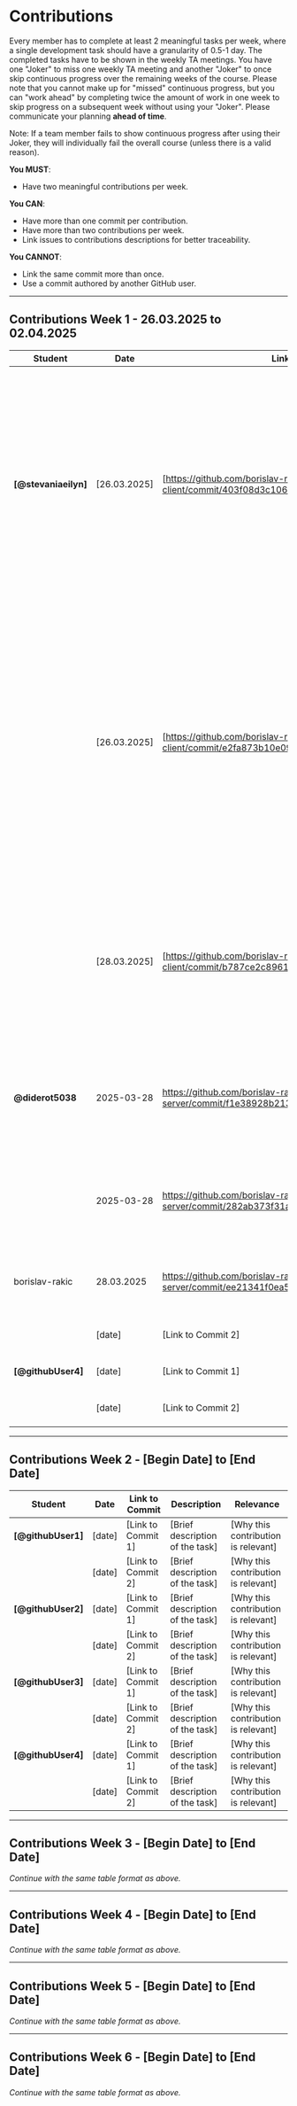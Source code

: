 # Contributions

Every member has to complete at least 2 meaningful tasks per week, where a
single development task should have a granularity of 0.5-1 day. The completed
tasks have to be shown in the weekly TA meetings. You have one "Joker" to miss
one weekly TA meeting and another "Joker" to once skip continuous progress over
the remaining weeks of the course. Please note that you cannot make up for
"missed" continuous progress, but you can "work ahead" by completing twice the
amount of work in one week to skip progress on a subsequent week without using
your "Joker". Please communicate your planning **ahead of time**.

Note: If a team member fails to show continuous progress after using their
Joker, they will individually fail the overall course (unless there is a valid
reason).

**You MUST**:

- Have two meaningful contributions per week.

**You CAN**:

- Have more than one commit per contribution.
- Have more than two contributions per week.
- Link issues to contributions descriptions for better traceability.

**You CANNOT**:

- Link the same commit more than once.
- Use a commit authored by another GitHub user.

---

## Contributions Week 1 - 26.03.2025 to 02.04.2025

| **Student**        | **Date** | **Link to Commit** | **Description**                 | **Relevance**                       |
| ------------------ | -------- | ------------------ | ------------------------------- | ----------------------------------- |
| **[@stevaniaeilyn]** | [26.03.2025]   | [https://github.com/borislav-rakic/sopra-fs25-group-12-client/commit/403f08d3c106311c8747e6a4ea60168c79b3f66f] | [Base Layout Template for All Pages + First implementation of Landing Page, Landing Page User, Rules Page, Register Page & Login Page] | [This contribution is relevant because it marks the first implementation of key frontend pages. This contribution laid the foundation for the application's user interface and navigation, making it possible to interact with the app and build further features.] |
|                    | [26.03.2025]   | [https://github.com/borislav-rakic/sopra-fs25-group-12-client/commit/e2fa873b10e09e674eb5d03a98b0dd21b4ad4924] | [Complete Implementation of Register Page & Login Page without Avatars] | [This commit is relevant because it completes the implementation of the Register and Login pages, enabling users to create accounts and securely access the application. It is a critical step in setting up the authentication flow and allowing personalized user experiences within the app.] |
|                    | [28.03.2025]   | [https://github.com/borislav-rakic/sopra-fs25-group-12-client/commit/b787ce2c8961c709221a5162fce104604c56209c] | [add avatars, develop join page, first implementation of settings, start page & users/[id] page] | [This contribution laid the foundation for the application's user interface and navigation, making it possible to interact with the app and build further features.] |
|**@diderot5038**|2025-03-28|https://github.com/borislav-rakic/sopra-fs25-group-12-server/commit/f1e38928b21363c0875c8187d7db987f69b820c4|Created API GET /leaderboard|For our leaderboard feature, we need to be able to pull that data from the db, while sorting, filtering, paginating it.|
|                    |2025-03-28|https://github.com/borislav-rakic/sopra-fs25-group-12-server/commit/282ab373f31af73064006048b89915649c0a91e1|Created API POST /users and GET /users/{userId}|POST to /users creates a new User account; GET to /users/{userId} retrieves data on individual User.|
| borislav-rakic | 28.03.2025   | https://github.com/borislav-rakic/sopra-fs25-group-12-server/commit/ee21341f0ea5d7f0989b6927e116d700f297765e | [Brief description of the task] | The DTO classes are needed for the implementation of the game logic. |
|                    | [date]   | [Link to Commit 2] | [Brief description of the task] | [Why this contribution is relevant] |
| **[@githubUser4]** | [date]   | [Link to Commit 1] | [Brief description of the task] | [Why this contribution is relevant] |
|                    | [date]   | [Link to Commit 2] | [Brief description of the task] | [Why this contribution is relevant] |

---

## Contributions Week 2 - [Begin Date] to [End Date]

| **Student**        | **Date** | **Link to Commit** | **Description**                 | **Relevance**                       |
| ------------------ | -------- | ------------------ | ------------------------------- | ----------------------------------- |
| **[@githubUser1]** | [date]   | [Link to Commit 1] | [Brief description of the task] | [Why this contribution is relevant] |
|                    | [date]   | [Link to Commit 2] | [Brief description of the task] | [Why this contribution is relevant] |
| **[@githubUser2]** | [date]   | [Link to Commit 1] | [Brief description of the task] | [Why this contribution is relevant] |
|                    | [date]   | [Link to Commit 2] | [Brief description of the task] | [Why this contribution is relevant] |
| **[@githubUser3]** | [date]   | [Link to Commit 1] | [Brief description of the task] | [Why this contribution is relevant] |
|                    | [date]   | [Link to Commit 2] | [Brief description of the task] | [Why this contribution is relevant] |
| **[@githubUser4]** | [date]   | [Link to Commit 1] | [Brief description of the task] | [Why this contribution is relevant] |
|                    | [date]   | [Link to Commit 2] | [Brief description of the task] | [Why this contribution is relevant] |

---

## Contributions Week 3 - [Begin Date] to [End Date]

_Continue with the same table format as above._

---

## Contributions Week 4 - [Begin Date] to [End Date]

_Continue with the same table format as above._

---

## Contributions Week 5 - [Begin Date] to [End Date]

_Continue with the same table format as above._

---

## Contributions Week 6 - [Begin Date] to [End Date]

_Continue with the same table format as above._
